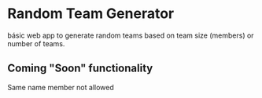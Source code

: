 # Random Team Generator
básic web app to generate random teams based on team size (members) or number of teams.

## Coming "Soon" functionality
Same name member not allowed
